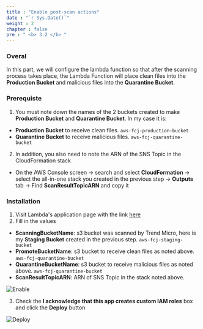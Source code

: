 ```yaml
---
title : "Enable post-scan actions"
date : "`r Sys.Date()`"
weight : 2
chapter : false
pre : " <b> 3.2 </b> "
---
```


### Overal

In this part, we will configure the lambda function so that after the scanning process takes place, the Lambda Function will place clean files into the **Production Bucket** and malicious files into the **Quarantine Bucket**.

### Prerequiste

1. You must note down the names of the 2 buckets created to make **Production Bucket** and **Quarantine Bucket**. In my case it is:
- **Production Bucket** to receive clean files. `aws-fcj-production-bucket`
- **Quarantine Bucket** to receive malicious files. `aws-fcj-quarantine-bucket`

2. In addition, you also need to note the ARN of the SNS Topic in the CloudFormation stack
- On the AWS Console screen -> search and select **CloudFormation** -> select the all-in-one stack you created in the previous step -> **Outputs** tab -> Find **ScanResultTopicARN** and copy it

### Installation

1. Visit Lambda's application page with the link [here](https://console.aws.amazon.com/lambda/home?#/create/app?applicationId=arn:aws:serverlessrepo:us-east-1:415485722356:applications/cloudone-filestorage-plugin-action-promote-or-quarantine)
2. Fill in the values
- **ScanningBucketName**: s3 bucket was scanned by Trend Micro, here is my **Staging Bucket** created in the previous step. `aws-fcj-staging-bucket`
- **PromoteBucketName**: s3 bucket to receive clean files as noted above. `aws-fcj-quarantine-bucket`
- **QuarantineBucketName**: s3 bucket to receive malicious files as noted above. `aws-fcj-quarantine-bucket`
- **ScanResultTopicARN**: ARN of SNS Topic in the stack noted above.

![Enable](/images/3.malware-scanning-solution/011-enable-post-scan.png)

3. Check the **I acknowledge that this app creates custom IAM roles** box and click the **Deploy** button

![Deploy](/images/3.malware-scanning-solution/012-deploy-post-scan.png)
